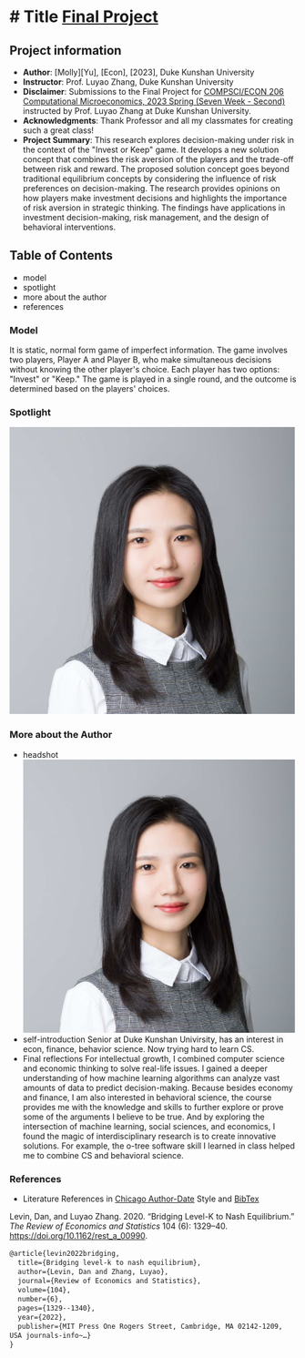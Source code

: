 # # Title [Final Project](https://www.nature.com/articles/s41562-021-01152-2)
## Project information
- **Author**: [Molly][Yu], [Econ], [2023], Duke Kunshan University
- **Instructor**: Prof. Luyao Zhang, Duke Kunshan University
- **Disclaimer**: Submissions to the  Final Project for [COMPSCI/ECON 206 Computational Microeconomics, 2023 Spring (Seven Week - Second)](https://ce.pubpub.org/) instructed by Prof. Luyao Zhang at Duke Kunshan University.
- **Acknowledgments**: Thank Professor and all my classmates for creating such a great class!
- **Project Summary**: 
This research explores decision-making under risk in the context of the "Invest or Keep" game. It develops a new solution concept that combines the risk aversion of the players and the trade-off between risk and reward. The proposed solution concept goes beyond traditional equilibrium concepts by considering the influence of risk preferences on decision-making. The research provides opinions on how players make investment decisions and highlights the importance of risk aversion in strategic thinking. The findings have applications in investment decision-making, risk management, and the design of behavioral interventions. 
   
## Table of Contents
- model
- spotlight
- more about the author
- references

### Model

It is static, normal form game of imperfect information. The game involves two players, Player A and Player B, who make simultaneous decisions without knowing the other player's choice. Each player has two options: "Invest" or "Keep." The game is played in a single round, and the outcome is determined based on the players' choices.


### Spotlight
![](https://github.com/Rising-Stars-by-Sunshine/Molly-Yu-PS1/blob/main/spotlight/headshot.png)

### More about the Author
- headshot
![](https://github.com/Rising-Stars-by-Sunshine/Molly-Yu-PS1/blob/main/spotlight/headshot.png)
- self-introduction
Senior at Duke Kunshan Univirsity, has an interest in econ, finance, behavior science. Now trying hard to learn CS.
- Final reflections 
  For intellectual growth, I combined computer science and economic thinking to solve real-life issues. I gained a deeper understanding of how machine learning algorithms can analyze vast amounts of data to predict decision-making. Because besides economy and finance, I am also interested in behavioral science, the course provides me with the knowledge and skills to further explore or prove some of the arguments I believe to be true. And by exploring the intersection of machine learning, social sciences, and economics, I found the magic of interdisciplinary research is to create innovative solutions. For example, the o-tree software skill I learned in class helped me to combine CS and behavioral science.

### References

- Literature References in [Chicago Author-Date](https://www.chicagomanualofstyle.org/tools_citationguide/citation-guide-2.html) Style and [BibTex](https://scholar.google.com/) 

Levin, Dan, and Luyao Zhang. 2020. “Bridging Level-K to Nash Equilibrium.” *The Review of Economics and Statistics* 104 (6): 1329–40. https://doi.org/10.1162/rest_a_00990.

```
@article{levin2022bridging,
  title={Bridging level-k to nash equilibrium},
  author={Levin, Dan and Zhang, Luyao},
  journal={Review of Economics and Statistics},
  volume={104},
  number={6},
  pages={1329--1340},
  year={2022},
  publisher={MIT Press One Rogers Street, Cambridge, MA 02142-1209, USA journals-info~…}
}
```

